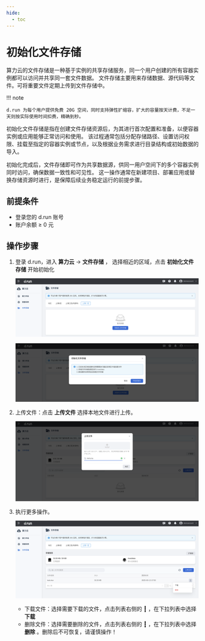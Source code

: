 ```yaml
---
hide:
  - toc
---
```


# 初始化文件存储

算力云的文件存储是一种基于实例的共享存储服务，同一个用户创建的所有容器实例都可以访问并共享同一套文件数据。
文件存储主要用来存储数据、源代码等文件。可将重要文件定期上传到文件存储中。

!!! note

    d.run 为每个用户提供免费 20G 空间，同时支持弹性扩缩容，扩大的容量按天计费，不足一天则按实际使用时间扣费，精确到秒。

初始化文件存储是指在创建文件存储资源后，为其进行首次配置和准备，以便容器实例或应用能够正常访问和使用。
该过程通常包括分配存储路径、设置访问权限、挂载至指定的容器实例或节点，以及根据业务需求进行目录结构或初始数据的导入。

初始化完成后，文件存储即可作为共享数据源，供同一用户空间下的多个容器实例同时访问，确保数据一致性和可见性。
这一操作通常在新建项目、部署应用或替换存储资源时进行，是保障后续业务稳定运行的前提步骤。

## 前提条件

- 登录您的 d.run 账号
- 账户余额 ≥ 0 元

## 操作步骤

1. 登录 d.run，进入 **算力云** -> **文件存储** ， 选择相近的区域，点击 **初始化文件存储** 开始初始化
  
    ![文件存储1](../images/startstorge1.png)

    ![上传文件](../images/startstorage2.PNG)

2. 上传文件：点击 **上传文件** 选择本地文件进行上传。
  
    ![上传文件](../images/uploadfile1.png)

3. 执行更多操作。

    ![下载文件](../images/downloadfile.png)

    - 下载文件：选择需要下载的文件，点击列表右侧的 **┇** ，在下拉列表中选择 **下载**
    - 删除文件：选择需要删除的文件，点击列表右侧的 **┇** ，在下拉列表中选择 **删除** 。删除后不可恢复，请谨慎操作！
